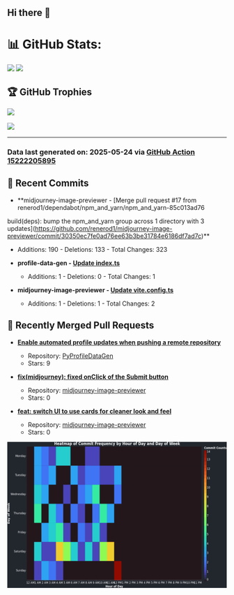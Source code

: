 ## Hi there 👋

<!--
**renerod1/renerod1** is a ✨ _special_ ✨ repository because its `README.md` (this file) appears on your GitHub profile.

Here are some ideas to get you started:

- 🔭 I’m currently working on ...
- 🌱 I’m currently learning ...
- 👯 I’m looking to collaborate on ...
- 🤔 I’m looking for help with ...
- 💬 Ask me about ...
- 📫 How to reach me: ...
- 😄 Pronouns: ...
- ⚡ Fun fact: ...
-->

# 📊 GitHub Stats:

![](https://github-readme-stats.vercel.app/api/?username=renerod1&hide_border=true&theme=transparent&show_icons=true&include_all_commits=true&exclude_repo=renerod1) ![](https://github-readme-stats.vercel.app/api/top-langs/?username=renerod1&hide_border=true&theme=transparent&layout=compact&langs_count=20&exclude_repo=renerod1&hide=git+attributes)

## 🏆 GitHub Trophies

![](https://github-profile-trophy.vercel.app/?username=renerod1&no-bg=true&no-frame=true)

![](https://skillicons.dev/icons?i=java,ts,godot,scss,kotlin,html,js,postgresql)

---

### Data last generated on: 2025-05-24 via [GitHub Action 15222205895](https://github.com/renerod1/renerod1/actions/runs/15222205895)


## 🚀 Recent Commits

- **midjourney-image-previewer - [Merge pull request #17 from renerod1/dependabot/npm_and_yarn/npm_and_yarn-85c013ad76

build(deps): bump the npm_and_yarn group across 1 directory with 3 updates](https://github.com/renerod1/midjourney-image-previewer/commit/30350ec7fe0ad76ee63b3be31784e6186df7ad7c)**
   - Additions: 190 - Deletions: 133 - Total Changes: 323

- **profile-data-gen - [Update index.ts](https://github.com/renerod1/profile-data-gen/commit/b3fcf8503a57dd01a0ab137b2fb4259285681ca1)**
   - Additions: 1 - Deletions: 0 - Total Changes: 1

- **midjourney-image-previewer - [Update vite.config.ts](https://github.com/renerod1/midjourney-image-previewer/commit/1e9cd11af1e2cbf8b84dca73fa8b634a4d0f9156)**
   - Additions: 1 - Deletions: 1 - Total Changes: 2

## 🔀 Recently Merged Pull Requests

- **[Enable automated profile updates when pushing a remote repository](https://github.com/sockheadrps/PyProfileDataGen/pull/14)**
   - Repository: [PyProfileDataGen](https://github.com/sockheadrps/PyProfileDataGen)
   - Stars: 9

- **[fix(midjourney): fixed onClick of the Submit button](https://github.com/renerod1/midjourney-image-previewer/pull/12)**
   - Repository: [midjourney-image-previewer](https://github.com/renerod1/midjourney-image-previewer)
   - Stars: 0

- **[feat: switch UI to use cards for cleaner look and feel](https://github.com/renerod1/midjourney-image-previewer/pull/10)**
   - Repository: [midjourney-image-previewer](https://github.com/renerod1/midjourney-image-previewer)
   - Stars: 0

![](DataVisuals/data.gif)

